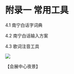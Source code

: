 # 附录一 常用工具

4.1 南宁白话字词典

4.2 南宁白话输入方案

4.3 歌词注音工具

![](http://d.ifengimg.com/w600/p0.ifengimg.com/pmop/2018/0826/A4D2B4FF98036AFB14F4F42E115A2FB4965195D5_size496_w1080_h1442.jpeg)

【会展中心夜景】
